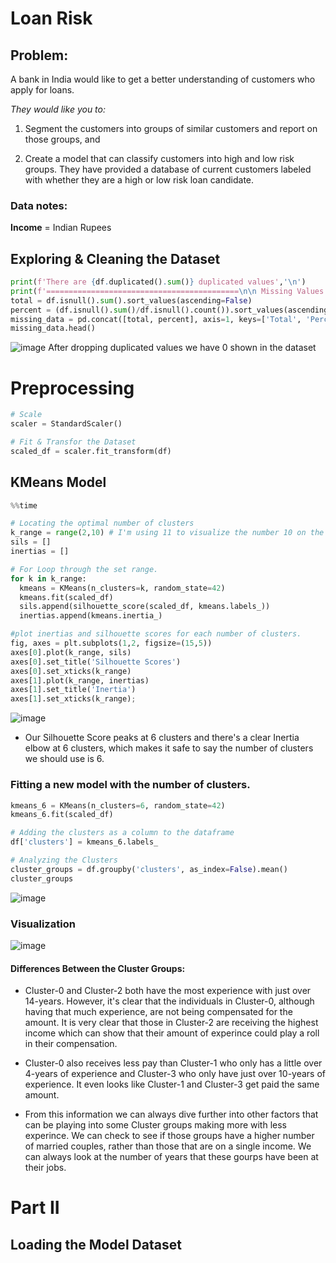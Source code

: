 # Loan Risk

## Problem:


A bank in India would like to get a better understanding of customers who apply for loans.  

*They would like you to:*
 
 1. Segment the customers into groups of similar customers and report on those groups, and 
 
 2. Create a model that can classify customers into high and low risk groups.  They have provided a database of current customers labeled with whether they are a high or low risk loan candidate.
 
 ### Data notes:

**Income** = Indian Rupees

## Exploring & Cleaning the Dataset

```python
print(f'There are {df.duplicated().sum()} duplicated values','\n')
print(f'===========================================\n\n Missing Values:')
total = df.isnull().sum().sort_values(ascending=False)
percent = (df.isnull().sum()/df.isnull().count()).sort_values(ascending=False)
missing_data = pd.concat([total, percent], axis=1, keys=['Total', 'Percent'])
missing_data.head()
```
![image](https://user-images.githubusercontent.com/55251527/187971939-98d9e129-ba29-41e5-b796-8fff1c1ced01.png)
After dropping duplicated values we have 0 shown in the dataset

# Preprocessing

```python
# Scale
scaler = StandardScaler()

# Fit & Transfor the Dataset
scaled_df = scaler.fit_transform(df)
```
## KMeans Model

```python
%%time

# Locating the optimal number of clusters
k_range = range(2,10) # I'm using 11 to visualize the number 10 on the plot.
sils = []
inertias = []

# For Loop through the set range. 
for k in k_range:
  kmeans = KMeans(n_clusters=k, random_state=42)
  kmeans.fit(scaled_df)
  sils.append(silhouette_score(scaled_df, kmeans.labels_))
  inertias.append(kmeans.inertia_)

#plot inertias and silhouette scores for each number of clusters.
fig, axes = plt.subplots(1,2, figsize=(15,5))
axes[0].plot(k_range, sils)
axes[0].set_title('Silhouette Scores')
axes[0].set_xticks(k_range)
axes[1].plot(k_range, inertias)
axes[1].set_title('Inertia')
axes[1].set_xticks(k_range);
```

![image](https://user-images.githubusercontent.com/55251527/187972337-25799e09-a8ac-492a-a1a8-f73a19d3526e.png)

* Our Silhouette Score peaks at 6 clusters and there's a clear Inertia elbow at 6 clusters, which makes it safe to say the number of clusters we should use is 6. 

### Fitting a new model with the number of clusters.

```python
kmeans_6 = KMeans(n_clusters=6, random_state=42)
kmeans_6.fit(scaled_df)

# Adding the clusters as a column to the dataframe
df['clusters'] = kmeans_6.labels_

# Analyzing the Clusters
cluster_groups = df.groupby('clusters', as_index=False).mean()
cluster_groups
```

![image](https://user-images.githubusercontent.com/55251527/187972573-68bb0693-826a-4122-a167-7b2865364648.png)

### Visualization
![image](https://user-images.githubusercontent.com/55251527/187972614-7c580ef1-fb6f-429c-aee2-a1d3fa625c64.png)

#### Differences Between the Cluster Groups:

* Cluster-0 and Cluster-2 both have the most experience with just over 14-years. However, it's clear that the individuals in Cluster-0, although having that much experience, are not being compensated for the amount. It is very clear that those in Cluster-2 are receiving the highest income which can show that their amount of experince could play a roll  in their compensation. 

* Cluster-0 also receives less pay than Cluster-1 who only has a little over 4-years of experience and Cluster-3 who only have just over 10-years of experience. It even looks like Cluster-1 and Cluster-3 get paid the same amount. 

* From this information we can always dive further into other factors that can be playing into some Cluster groups making more with less experince. We can check to see if those groups have a higher number of married couples, rather than those that are on a single income. We can always look at the number of years that these gourps have been at their jobs. 


# Part II

## Loading the Model Dataset

